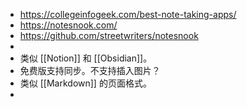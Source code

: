 - https://collegeinfogeek.com/best-note-taking-apps/
- https://notesnook.com/
- https://github.com/streetwriters/notesnook
-
- 类似 [[Notion]] 和 [[Obsidian]]。
- 免费版支持同步。不支持插入图片？
- 类似 [[Markdown]] 的页面格式。
-